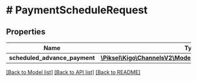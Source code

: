 # # PaymentScheduleRequest

## Properties

Name | Type | Description | Notes
------------ | ------------- | ------------- | -------------
**scheduled_advance_payment** | [**\Piksel\Kigo\ChannelsV2\Model\ScheduledTransactionRequest**](ScheduledTransactionRequest.md) |  | [optional]

[[Back to Model list]](../../README.md#models) [[Back to API list]](../../README.md#endpoints) [[Back to README]](../../README.md)
